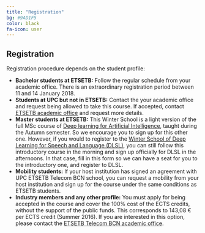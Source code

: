 ```yaml
---
title: "Registration"
bg: #9AD1F5
color: black
fa-icon: user
---
```



## Registration

Registration procedure depends on the student profile:

* **Bachelor students at ETSETB:** Follow the regular schedule from your academic office. There is an extraordinary registration period between 11 and 14 January 2018. 
* **Students at UPC but not in ETSETB:** Contact the your academic office and request being allowed to take this course. If accepted, contact [ETSETB academic office](http://www.etsetb.upc.edu/ca/els-serveis/secretaria-oberta) and request more details.
* **Master students at ETSETB:** This Winter School is a light version of the full MSc course of [Deep learning for Artificial Intelligence](https://telecombcn-dl.github.io/2017-dlai/), taught during the Autumn semester. So we encourage you to sign up for this other one. However, if you would to register to the [Winter School of Deep Learning for Speech and Language (DLSL)](https://telecombcn-dl.github.io/2018-dlsl/), you can still follow this introductory course in the morning and sign up officially for DLSL in the afternoons. In that case, fill in this form so we can have a seat for you to the introductory one, and register to DLSL.
* **Mobility students:** If your host institution has signed an agreement with UPC ETSETB Telecom BCN school, you can request a mobility from your host institution and sign up for the course under the same conditions as ETSETB students.
* **Industry members and any other profile:** You must apply for being accepted in the course and cover the 100% cost of the ECTS credits, without the support of the public funds. This corresponds to 143,08 € per ECTS credit (Summer 2016). If you are interested in this option, please contact the [ETSETB Telecom BCN academic office](http://www.etsetb.upc.edu/ca/els-serveis/secretaria-oberta).
